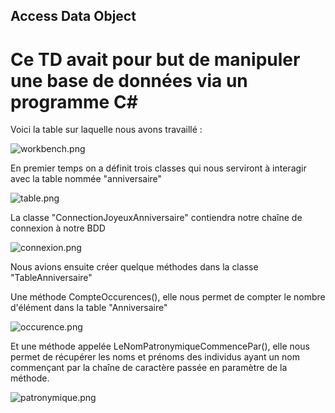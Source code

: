 ## Access Data Object ##
# Ce TD avait pour but de manipuler une base de données via un programme C# #

Voici la table sur laquelle nous avons travaillé :

![workbench.png](https://image.noelshack.com/fichiers/2019/14/3/1554298534-workbench.png)

En premier temps on a définit trois classes qui nous serviront à interagir avec la table nommée "anniversaire" 

![table.png](https://image.noelshack.com/fichiers/2019/14/3/1554296802-table.png)

La classe "ConnectionJoyeuxAnniversaire" contiendra notre chaîne de connexion à notre BDD 

![connexion.png](https://image.noelshack.com/fichiers/2019/14/3/1554297023-connexion.png)

Nous avions ensuite créer quelque méthodes dans la classe "TableAnniversaire"

Une méthode CompteOccurences(), elle nous permet de compter le nombre d'élément dans la table "Anniversaire"

![occurence.png](https://image.noelshack.com/fichiers/2019/14/3/1554299383-occurence.png)

Et une méthode appelée LeNomPatronymiqueCommencePar(), elle nous permet de récupérer les noms et prénoms des individus ayant un nom commençant par la chaîne de caractère passée en paramètre de la méthode.

![patronymique.png](https://image.noelshack.com/fichiers/2019/14/3/1554299552-patronymique.png)

